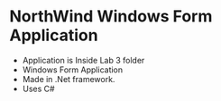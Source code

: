 # NorthWind Windows Form Application
- Application is Inside Lab 3 folder
- Windows Form Application
- Made in .Net framework.
- Uses C#

